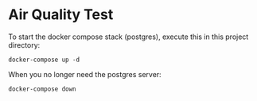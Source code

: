 # Air Quality Test

To start the docker compose stack (postgres), execute this in this project directory:

    docker-compose up -d

When you no longer need the postgres server:

    docker-compose down